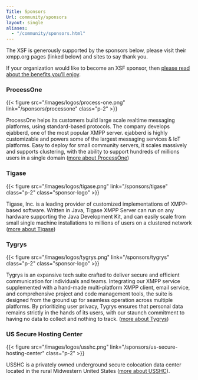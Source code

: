 ```yaml
---
Title: Sponsors
Url: community/sponsors
layout: single
aliases:
  - "/community/sponsors.html"
---
```


The XSF is generously supported by the sponsors below, please visit their xmpp.org pages (linked below) and sites to say thank you.

If your organization would like to become an XSF sponsor, then [please read about the benefits you’ll enjoy](/community/sponsorship).

### ProcessOne

{{< figure src="/images/logos/process-one.png" link="/sponsors/processone" class="p-2" >}}

ProcessOne helps its customers build large scale realtime messaging platforms, using standard-based protocols. The company develops ejabberd, one of the most popular XMPP server. ejabberd is highly customizable and powers some of the largest messaging services & IoT platforms. Easy to deploy for small community servers, it scales massively and supports clustering, with the ability to support hundreds of millions users in a single domain ([more about ProcessOne](/sponsors/processone))

### Tigase

{{< figure src="/images/logos/tigase.png" link="/sponsors/tigase" class="p-2" class="sponsor-logo" >}}

Tigase, Inc. is a leading provider of customized implementations of XMPP-based software. Written in Java, Tigase XMPP Server can run on any hardware supporting the Java Development Kit, and can easily scale from small single machine installations to millions of users on a clustered network ([more about Tigase](/sponsors/tigase))

### Tygrys

{{< figure src="/images/logos/tygrys.png" link="/sponsors/tygrys" class="p-2" class="sponsor-logo" >}}

Tygrys is an expansive tech suite crafted to deliver secure and efficient communication for individuals and teams. Integrating our XMPP service supplemented with a hand-made multi-platform XMPP client, email service, and comprehensive project and code management tools, the suite is designed from the ground up for seamless operation across multiple platforms. By prioritizing user privacy, Tygrys ensures that personal data remains strictly in the hands of its users, with our staunch commitment to having no data to collect and nothing to track. ([more about Tygrys](/sponsors/tygrys))

### US Secure Hosting Center

{{< figure src="/images/logos/usshc.png" link="/sponsors/us-secure-hosting-center" class="p-2" >}}

USSHC is a privately owned underground secure colocation data center located in the rural Midwestern United States ([more about USSHC](/sponsors/us-secure-hosting-center)).

